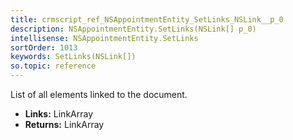 ```yaml
---
title: crmscript_ref_NSAppointmentEntity_SetLinks_NSLink__p_0
description: NSAppointmentEntity.SetLinks(NSLink[] p_0)
intellisense: NSAppointmentEntity.SetLinks
sortOrder: 1013
keywords: SetLinks(NSLink[])
so.topic: reference
---
```



List of all elements linked to the document.



* **Links:** LinkArray
* **Returns:** LinkArray


